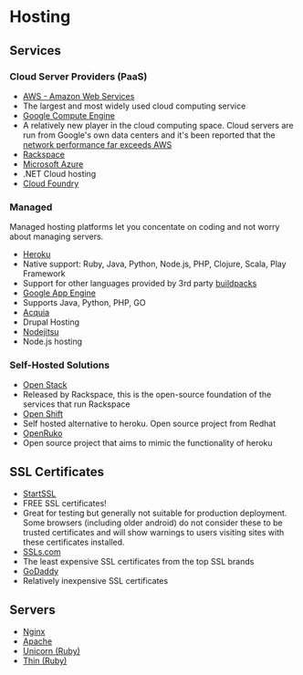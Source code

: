 # Hosting

## Services

### Cloud Server Providers (PaaS)

* [AWS - Amazon Web Services](http://aws.amazon.com)
 * The largest and most widely used cloud computing service
* [Google Compute Engine](https://cloud.google.com/products/compute-engine/)
 * A relatively new player in the cloud computing space.  Cloud servers are run from Google's own data centers and it's been reported that the [network performance far exceeds AWS](https://gigaom.com/2013/03/15/by-the-numbers-how-google-compute-engine-stacks-up-to-amazon-ec2/)
* [Rackspace](http://www.rackspace.com/)
* [Microsoft Azure](http://azure.microsoft.com/en-us/)
 * .NET Cloud hosting
* [Cloud Foundry](http://www.gopivotal.com/platform-as-a-service/pivotal-cf)

### Managed

Managed hosting platforms let you concentate on coding and not worry about managing servers.

* [Heroku](http://heroku.com/)
 * Native support: Ruby, Java, Python, Node.js, PHP, Clojure, Scala, Play Framework
 * Support for other languages provided by 3rd party [buildpacks](https://devcenter.heroku.com/articles/buildpacks)
* [Google App Engine](https://cloud.google.com/products/app-engine/)
 *  Supports Java, Python, PHP, GO
* [Acquia](http://acquia.com/)
 * Drupal Hosting
* [Nodejitsu](https://www.nodejitsu.com/)
 * Node.js hosting

### Self-Hosted Solutions

* [Open Stack](https://www.openstack.org/)
 * Released by Rackspace, this is the open-source foundation of the services that run Rackspace
* [Open Shift](https://www.openshift.com/)
 * Self hosted alternative to heroku.  Open source project from Redhat
* [OpenRuko](https://github.com/openruko)
 * Open source project that aims to mimic the functionality of heroku

## SSL Certificates

* [StartSSL](https://www.startssl.com/)
 * FREE SSL certificates!
 * Great for testing but generally not suitable for production deployment.  Some browsers (including older android) do not consider these to be trusted certificates and will show warnings to users visiting sites with these certificates installed.
* [SSLs.com](http://www.ssls.com/)
 * The least expensive SSL certificates from the top SSL brands
* [GoDaddy](http://www.godaddy.com/)
 * Relatively inexpensive SSL certificates

## Servers
* [Nginx](http://wiki.nginx.org/LearnToNginx)
* [Apache](http://httpd.apache.org/)
* [Unicorn (Ruby)](http://unicorn.bogomips.org/)
* [Thin (Ruby)](http://code.macournoyer.com/thin/)

